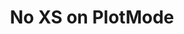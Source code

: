 ---
layout: project
title: "No XS on PlotMode"
description: "Optimized OpenMC's initialization process by conditionally skipping cross-section and library validation checks during plotting mode. This modification improves performance and reduces unnecessary computational overhead when running visualization-only simulations, while maintaining full validation for standard nuclear physics calculations."
start_date: 2023-09-09
end_date: 2023-10-07
client: 
  name: "FirsLightFusion"
  short: "FLF"
skills:
  - C++
  - OpenMC
recommendation_text:  "I've worked with Baptiste on open source software projects including DAGMC and OpenMC. I also benefited from being able to contract Baptiste for specific additions to OpenMC which has been very useful. During the contracts he has keep me informed of progress delivered, been attentive to the specific request and delivered as expected. It was very convenient hiring Baptiste through GitHub sponsors which allows for flexible hourly rates. This has been great as it allows us to adapt the task while carrying out the work if new aspects of the task are discovered. I much prefer this to a traditional contract where fixed deliverables are established ahead of time with little knowledge of the project."
recommendation_author: "Dr. Shimwell"
---